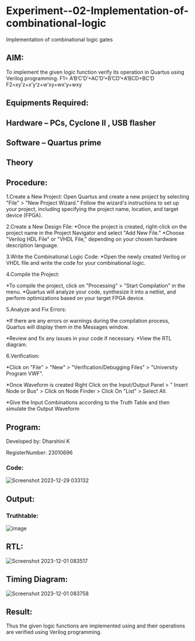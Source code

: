 # Experiment--02-Implementation-of-combinational-logic
Implementation of combinational logic gates
 
## AIM:
To implement the given logic function verify its operation in Quartus using Verilog programming.
 F1= A’B’C’D’+AC’D’+B’CD’+A’BCD+BC’D
F2=xy’z+x’y’z+w’xy+wx’y+wxy
 
## Equipments Required:
## Hardware – PCs, Cyclone II , USB flasher
## Software – Quartus prime
## Theory
 


## Procedure:
1.Create a New Project:
Open Quartus and create a new project by selecting "File" > "New Project Wizard." Follow the wizard's instructions to set up your project, including specifying the project name, location, and target device (FPGA).

2.Create a New Design File:
*Once the project is created, right-click on the project name in the Project Navigator and select "Add New File." *Choose "Verilog HDL File" or "VHDL File," depending on your chosen hardware description language.

3.Write the Combinational Logic Code:
*Open the newly created Verilog or VHDL file and write the code for your combinational logic.

4.Compile the Project:

*To compile the project, click on "Processing" > "Start Compilation" in the menu. *Quartus will analyze your code, synthesize it into a netlist, and perform optimizations based on your target FPGA device.

5.Analyze and Fix Errors:

*If there are any errors or warnings during the compilation process, Quartus will display them in the Messages window.

*Review and fix any issues in your code if necessary. *View the RTL diagram.

6.Verification:

*Click on "File" > "New" > "Verification/Debugging Files" > "University Program VWF".

*Once Waveform is created Right Click on the Input/Output Panel > " Insert Node or Bus" > Click on Node Finder > Click On "List" > Select All.

*Give the Input Combinations according to the Truth Table and then simulate the Output Waveform
## Program:

Developed by: Dharshini K

RegisterNumber: 23010696

### Code:

![Screenshot 2023-12-29 033132](https://github.com/dharshini-29/Experiment--02-Implementation-of-combinational-logic-/assets/147474632/e34a0b8e-af4e-4197-b364-4c6a0323179b)

## Output:
### Truthtable:

![image](https://github.com/dharshini-29/Experiment--02-Implementation-of-combinational-logic-/assets/147474632/995795ad-38e0-42fb-aa5a-61934f87c3fd)

## RTL:

![Screenshot 2023-12-01 083517](https://github.com/dharshini-29/Experiment--02-Implementation-of-combinational-logic-/assets/147474632/e942e17d-c85b-4ac0-975d-6a9d5bd8acdb)

## Timing Diagram:

![Screenshot 2023-12-01 083758](https://github.com/dharshini-29/Experiment--02-Implementation-of-combinational-logic-/assets/147474632/00449ca8-a3c0-4dba-ab8c-24a49ecf48a4)

## Result:
Thus the given logic functions are implemented using  and their operations are verified using Verilog programming.
